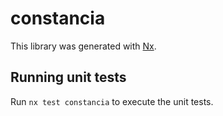 # constancia

This library was generated with [Nx](https://nx.dev).

## Running unit tests

Run `nx test constancia` to execute the unit tests.
